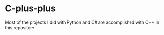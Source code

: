 # C-plus-plus
Most of the projects I did with Python and C# are accomplished with C++ in this repository
